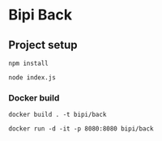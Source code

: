 # Bipi Back

## Project setup
```
npm install
```
```
node index.js
```
### Docker build
```
docker build . -t bipi/back
```

```
docker run -d -it -p 8080:8080 bipi/back
```